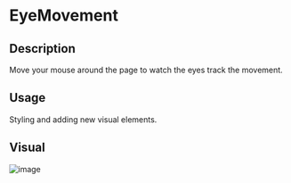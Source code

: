 # EyeMovement
## Description
Move your mouse around the page to watch the eyes track the movement.

## Usage 
Styling and adding new visual elements. 

## Visual 
![image]()
